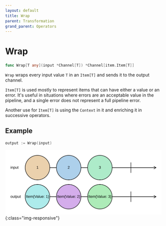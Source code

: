 ```yaml
---
layout: default
title: Wrap
parent: Transformation
grand_parent: Operators
---
```


<h1>Wrap</h1>

```go
func Wrap[T any](input *Channel[T]) *Channel[item.Item[T]]
```

`Wrap` wraps every input value `T` in an `Item[T]` and sends it to the output channel.

`Item[T]` is used mostly to represent items that can have either a value or an error.
It's useful in situations where errors are an acceptable value in the pipeline,
and a single error does not represent a full pipeline error.

Another use for `Item[T]` is using the `Context` in it and enriching it in successive operators.

<h2>Example</h2>

```go
output := Wrap(input)
```
![](../../../assets/images/diagrams/transformation/wrap.svg){:class="img-responsive"}